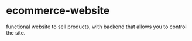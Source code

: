 # ecommerce-website
functional website to sell products, with backend that allows you to control the site.
